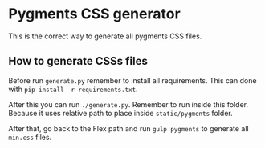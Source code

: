 # Pygments CSS generator

This is the correct way to generate all pygments CSS files.

## How to generate CSSs files

Before run `generate.py` remember to install all requirements.
This can done with `pip install -r requirements.txt`.

After this you can run `./generate.py`. Remember to run inside this folder.
Because it uses relative path to place inside `static/pygments` folder.

After that, go back to the Flex path and run `gulp pygments` to generate all `min.css` files.
